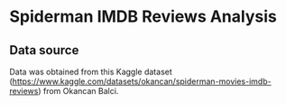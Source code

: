 # Spiderman IMDB Reviews Analysis

## Data source
Data was obtained from this Kaggle dataset (https://www.kaggle.com/datasets/okancan/spiderman-movies-imdb-reviews) from Okancan Balci.
